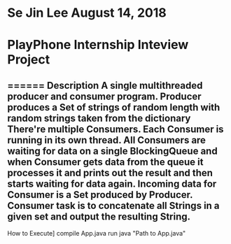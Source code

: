 
#  Se Jin Lee August 14, 2018
# PlayPhone Internship Inteview Project


====== Description 
A single multithreaded producer and consumer program.
Producer produces a Set of strings of random length with random strings taken from the dictionary
There're multiple Consumers. Each Consumer is running in its own thread. All Consumers are waiting for data on a single BlockingQueue and when Consumer gets data from the queue it processes it and prints out the result and then starts waiting for data again.
Incoming data for Consumer is a Set<String> produced by Producer. Consumer task is to concatenate all Strings in a given set and output the resulting String.
------
How to Execute]
compile App.java
run java "Path to App.java" <number of threads>

